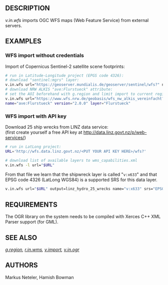 ## DESCRIPTION

*v.in.wfs* imports OGC WFS maps (Web Feature Service) from external
servers.

## EXAMPLES

### WFS import without credentials

Import of Copernicus Sentinel-2 satellite scene footprints:

```sh
# run in Latitude-Longitude project (EPGS code 4326):
# download "sentinel:mgrs" layer:
v.in.wfs url="https://geoserver.mundialis.de/geoserver/sentinel/wfs?" name="sentinel:mgrs" output=sentinel2_mgrs
# download NRW ALKIS "ave:Flurstueck" attribute:
# set the AOI beforehand with g.region and limit import to current region with -r flag
v.in.wfs url="https://www.wfs.nrw.de/geobasis/wfs_nw_alkis_vereinfacht?" -r output=wfs_alkis_vereinfacht srs=25832
name="ave:Flurstueck" version="2.0.0" layer="Flurstueck"
```

### WFS import with API key

Download 25 ship wrecks from LINZ data service:  
(first create yourself a free API key at
<http://data.linz.govt.nz/p/web-services/>)

```sh
# run in LatLong project:
URL='http://wfs.data.linz.govt.nz/<PUT YOUR API KEY HERE>/wfs?'

# download list of available layers to wms_capabilities.xml
v.in.wfs -l url="$URL"
```

From that file we learn that the shipwreck layer is called "`v:x633`"
and that EPSG code 4326 (LatLong WGS84) is a supported SRS for this data
layer.

```sh
v.in.wfs url="$URL" output=linz_hydro_25_wrecks name="v:x633" srs="EPSG:4326" max=25
```

## REQUIREMENTS

The OGR library on the system needs to be compiled with Xerces C++ XML
Parser support (for GML).

## SEE ALSO

*[g.region](g.region.md), [r.in.wms](r.in.wms.md),
[v.import](v.import.md), [v.in.ogr](v.in.ogr.md)*

## AUTHORS

Markus Neteler, Hamish Bowman
